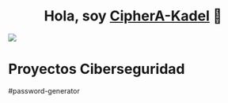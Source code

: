 <div align="center">
<h1 align="center">Hola, soy <a href=>CipherA-Kadel</a> 👋</h1>
</div>
<img src="https://online-security-dark-background-3d-illustration">

# Proyectos Ciberseguridad
#password-generator
